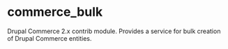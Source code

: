 # commerce_bulk
Drupal Commerce 2.x contrib module. Provides a service for bulk creation of Drupal Commerce entities.
